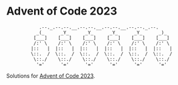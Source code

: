 # Advent of Code 2023

                .--._.--.--.__.--.--.__.--.--.__.--.--._.--.
               _(_      _Y_      _Y_      _Y_      _Y_      _)_
              [___]    [___]    [___]    [___]    [___]    [___]
              /:' \    /:' \    /:' \    /:' \    /:' \    /:' \
             |::   |  |::   |  |::   |  |::   |  |::   |  |::   |
             \::.  /  \::.  /  \::.  /  \::.  /  \::.  /  \::.  /
              \::./    \::./    \::./    \::./    \::./    \::./
               '='      '='      '='      '='      '='      '='

Solutions for [Advent of Code 2023](https://adventofcode.com/2023).
